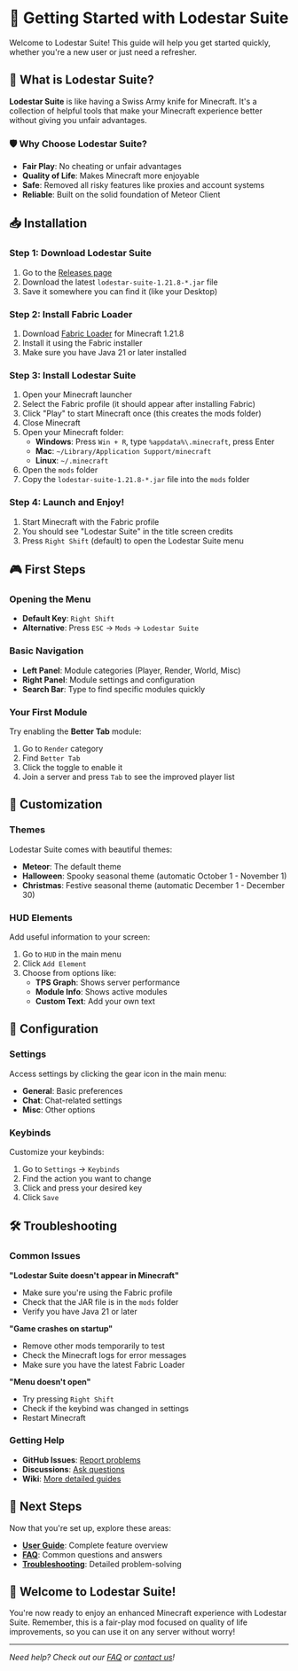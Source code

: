 # 🚀 Getting Started with Lodestar Suite

Welcome to Lodestar Suite! This guide will help you get started quickly, whether you're a new user or just need a refresher.

## 🎯 What is Lodestar Suite?

**Lodestar Suite** is like having a Swiss Army knife for Minecraft. It's a collection of helpful tools that make your Minecraft experience better without giving you unfair advantages.

### 🛡️ Why Choose Lodestar Suite?
- **Fair Play**: No cheating or unfair advantages
- **Quality of Life**: Makes Minecraft more enjoyable
- **Safe**: Removed all risky features like proxies and account systems
- **Reliable**: Built on the solid foundation of Meteor Client

## 📥 Installation

### Step 1: Download Lodestar Suite
1. Go to the [Releases page](https://github.com/userthreads/lodestar-suite/releases)
2. Download the latest `lodestar-suite-1.21.8-*.jar` file
3. Save it somewhere you can find it (like your Desktop)

### Step 2: Install Fabric Loader
1. Download [Fabric Loader](https://fabricmc.net/use/) for Minecraft 1.21.8
2. Install it using the Fabric installer
3. Make sure you have Java 21 or later installed

### Step 3: Install Lodestar Suite
1. Open your Minecraft launcher
2. Select the Fabric profile (it should appear after installing Fabric)
3. Click "Play" to start Minecraft once (this creates the mods folder)
4. Close Minecraft
5. Open your Minecraft folder:
   - **Windows**: Press `Win + R`, type `%appdata%\.minecraft`, press Enter
   - **Mac**: `~/Library/Application Support/minecraft`
   - **Linux**: `~/.minecraft`
6. Open the `mods` folder
7. Copy the `lodestar-suite-1.21.8-*.jar` file into the `mods` folder

### Step 4: Launch and Enjoy!
1. Start Minecraft with the Fabric profile
2. You should see "Lodestar Suite" in the title screen credits
3. Press `Right Shift` (default) to open the Lodestar Suite menu

## 🎮 First Steps

### Opening the Menu
- **Default Key**: `Right Shift`
- **Alternative**: Press `ESC` → `Mods` → `Lodestar Suite`

### Basic Navigation
- **Left Panel**: Module categories (Player, Render, World, Misc)
- **Right Panel**: Module settings and configuration
- **Search Bar**: Type to find specific modules quickly

### Your First Module
Try enabling the **Better Tab** module:
1. Go to `Render` category
2. Find `Better Tab`
3. Click the toggle to enable it
4. Join a server and press `Tab` to see the improved player list

## 🎨 Customization

### Themes
Lodestar Suite comes with beautiful themes:
- **Meteor**: The default theme
- **Halloween**: Spooky seasonal theme (automatic October 1 - November 1)
- **Christmas**: Festive seasonal theme (automatic December 1 - December 30)

### HUD Elements
Add useful information to your screen:
1. Go to `HUD` in the main menu
2. Click `Add Element`
3. Choose from options like:
   - **TPS Graph**: Shows server performance
   - **Module Info**: Shows active modules
   - **Custom Text**: Add your own text

## 🔧 Configuration

### Settings
Access settings by clicking the gear icon in the main menu:
- **General**: Basic preferences
- **Chat**: Chat-related settings
- **Misc**: Other options

### Keybinds
Customize your keybinds:
1. Go to `Settings` → `Keybinds`
2. Find the action you want to change
3. Click and press your desired key
4. Click `Save`

## 🛠️ Troubleshooting

### Common Issues

**"Lodestar Suite doesn't appear in Minecraft"**
- Make sure you're using the Fabric profile
- Check that the JAR file is in the `mods` folder
- Verify you have Java 21 or later

**"Game crashes on startup"**
- Remove other mods temporarily to test
- Check the Minecraft logs for error messages
- Make sure you have the latest Fabric Loader

**"Menu doesn't open"**
- Try pressing `Right Shift`
- Check if the keybind was changed in settings
- Restart Minecraft

### Getting Help
- **GitHub Issues**: [Report problems](https://github.com/userthreads/lodestar-suite/issues)
- **Discussions**: [Ask questions](https://github.com/userthreads/lodestar-suite/discussions)
- **Wiki**: [More detailed guides](https://github.com/userthreads/lodestar-suite/wiki)

## 🎯 Next Steps

Now that you're set up, explore these areas:
- **[User Guide](user-guide.md)**: Complete feature overview
- **[FAQ](faq.md)**: Common questions and answers
- **[Troubleshooting](troubleshooting.md)**: Detailed problem-solving

## 🎉 Welcome to Lodestar Suite!

You're now ready to enjoy an enhanced Minecraft experience with Lodestar Suite. Remember, this is a fair-play mod focused on quality of life improvements, so you can use it on any server without worry!

---

*Need help? Check out our [FAQ](faq.md) or [contact us](https://github.com/userthreads/lodestar-suite/issues)!*

